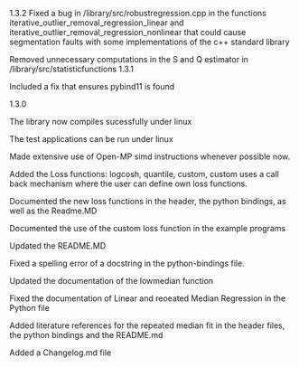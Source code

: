 1.3.2
Fixed a bug in /library/src/robustregression.cpp in the functions iterative_outlier_removal_regression_linear and iterative_outlier_removal_regression_nonlinear that could cause segmentation faults with some implementations of the c++ standard library

Removed unnecessary computations in the S and Q estimator in /library/src/statisticfunctions
1.3.1

Included a fix that ensures pybind11 is found


1.3.0

The library now compiles sucessfully under linux

The test applications can be run under linux

Made extensive use of Open-MP simd instructions whenever possible now.

Added the Loss functions: logcosh, quantile, custom, 
custom uses a call back mechanism where the user can define own loss functions.

Documented the new loss functions in the header, the python bindings, as well as the Readme.MD

Documented the use of the custom loss function in the example programs

Updated the README.MD

Fixed a spelling error of a docstring in the python-bindings file.

Updated the documentation of the lowmedian function

Fixed the documentation of Linear and reoeated Median Regression in the Python file

Added literature references for the repeated median fit in the header files, the python bindings and the README.md

Added a Changelog.md file

